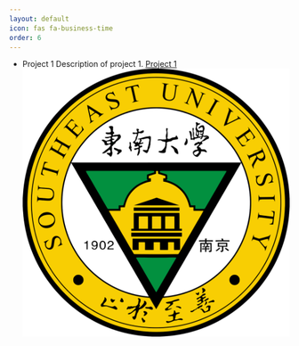 ```yaml
---
layout: default
icon: fas fa-business-time
order: 6
---
```


- Project 1
  Description of project 1.
  [Project 1](/2024-03-24-03242024)
  ![Project 1 Image](/images/SEU.png)
